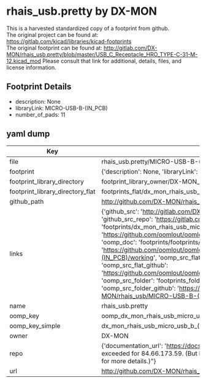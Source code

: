 # rhais_usb.pretty by DX-MON  
This is a harvested standardized copy of a footprint from github.  
The original project can be found at:  
https://gitlab.com/kicad/libraries/kicad-footprints  
The original footprint can be found at:
http://gitlab.com/DX-MON/rhais_usb.pretty/blob/master/USB_C_Receptacle_HRO_TYPE-C-31-M-12.kicad_mod
Please consult that link for additional, details, files, and license information.  
## Footprint Details
* description: None  
* libraryLink: MICRO-USB-B-(IN_PCB)  
* number_of_pads: 11  
## yaml dump  
| Key | Value |  
| --- | --- |  
| file | rhais_usb.pretty/MICRO-USB-B-(IN_PCB).kicad_mod |  
| footprint | {'description': None, 'libraryLink': 'MICRO-USB-B-(IN_PCB)', 'number_of_pads': 11} |  
| footprint_library_directory | footprint_library_owner/DX-MON_rhais_usb.pretty |  
| footprint_library_directory_flat | footprints_flat/dx_mon_rhais_usb_micro_usb_b_(in_pcb)/working |  
| github_path | http://github.com/DX-MON/rhais_usb.pretty/blob/master/MICRO-USB-B-(IN_PCB).kicad_mod |  
| links | {'github_src': 'http://gitlab.com/DX-MON/rhais_usb.pretty/blob/master/USB_C_Receptacle_HRO_TYPE-C-31-M-12.kicad_mod', 'github_src_repo': 'https://gitlab.com/kicad/libraries/kicad-footprints', 'oomp_bot': 'footprints/dx_mon_rhais_usb_micro_usb_b_(in_pcb)/working', 'oomp_bot_github': 'https://github.com/oomlout/oomlout_oomp_footprint_bot/tree/main/footprints/dx_mon_rhais_usb_micro_usb_b_(in_pcb)/working', 'oomp_doc': 'footprints/footprints/DX-MON/rhais_usb/MICRO-USB-B-(IN_PCB)/working/', 'oomp_doc_github': 'https://github.com/oomlout/oomlout_oomp_footprint_doc/tree/main/footprints/footprints/DX-MON/rhais_usb/MICRO-USB-B-(IN_PCB)/working', 'oomp_src_flat': 'footprints_flat/footprints_flat/dx_mon_rhais_usb_micro_usb_b_(in_pcb)/working', 'oomp_src_flat_github': 'https://github.com/oomlout/oomlout_oomp_footprint_src/tree/main/footprints_flat/dx_mon_rhais_usb_micro_usb_b_(in_pcb)/working', 'oomp_src_folder': 'footprints_folder/footprints_folder/DX-MON/rhais_usb/MICRO-USB-B-(IN_PCB)/working', 'oomp_src_folder_github': 'https://github.com/oomlout/oomlout_oomp_footprint_src/tree/main/footprints_folder/DX-MON/rhais_usb/MICRO-USB-B-(IN_PCB)/working'} |  
| name | rhais_usb.pretty |  
| oomp_key | oomp_dx_mon_rhais_usb_micro_usb_b_(in_pcb) |  
| oomp_key_simple | dx_mon_rhais_usb_micro_usb_b_(in_pcb) |  
| owner | DX-MON |  
| repo | {'documentation_url': 'https://docs.github.com/rest/overview/resources-in-the-rest-api#rate-limiting', 'message': "API rate limit exceeded for 84.66.173.59. (But here's the good news: Authenticated requests get a higher rate limit. Check out the documentation for more details.)"} |  
| url | http://github.com/DX-MON/rhais_usb.pretty |  

